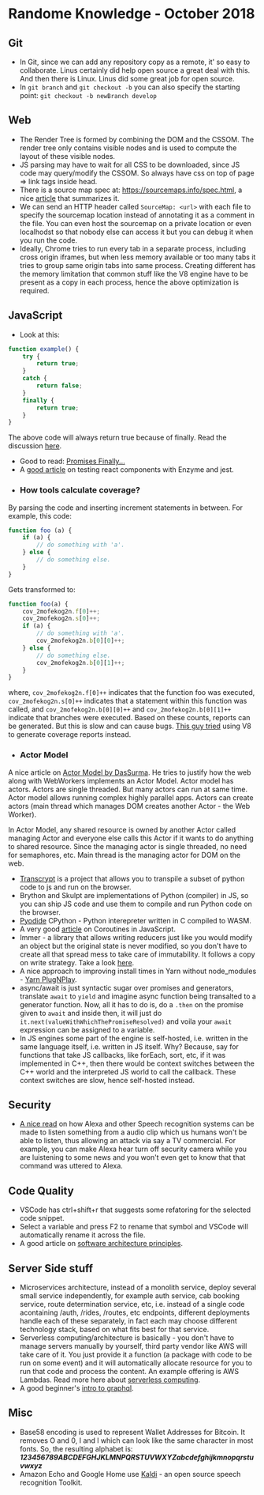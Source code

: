 # Randome Knowledge - October 2018

## Git
- In Git, since we can add any repository copy as a remote, it' so easy to collaborate. Linus certainly did help open source a great deal with this. And then there is Linux. Linus did some great job for open source.
- In `git branch` and `git checkout -b` you can also specify the starting point: `git checkout -b newBranch develop`

## Web
- The Render Tree is formed by combining the DOM and the CSSOM. The render tree only contains visible nodes and is used to compute the layout of these visible nodes.  
- JS parsing may have to wait for all CSS to be downloaded, since JS code may query/modify the CSSOM. So always have css on top of page => link tags inside head.
- There is a source map spec at: https://sourcemaps.info/spec.html, a nice [article][16] that summarizes it.
- We can send an HTTP header called `SourceMap: <url>` with each file to specify the sourcemap location instead of annotating it as a comment in the file. You can even host the sourcemap on a private location or even localhodst so that nobody else can access it but you can debug it when you run the code.
- Ideally, Chrome tries to run every tab in a separate process, including cross origin iframes, but when less memory available or too many tabs it tries to group same origin tabs into same process. Creating different has the memory limitation that common stuff like the V8 engine have to be present as a copy in each process, hence the above optimization is required.

## JavaScript
- Look at this:
```javascript
function example() {
    try {
        return true;
    }
    catch {
        return false;
    }
    finally {
        return true;
    }
}
```

The above code will always return true because of finally. Read the discussion [here][1].

- Good to read: [Promises Finally...][2]
- A [good article][3] on testing react components with Enzyme and jest.
- ### How tools calculate coverage?
By parsing the code and inserting increment statements in between. For example, this code:

```javascript
function foo (a) {
    if (a) {
        // do something with 'a'.
    } else {
        // do something else.
    }
}
```
Gets transformed to:
```javascript
function foo(a) {
    cov_2mofekog2n.f[0]++;
    cov_2mofekog2n.s[0]++;
    if (a) {
        // do something with 'a'.
        cov_2mofekog2n.b[0][0]++;
    } else {
        // do something else.
        cov_2mofekog2n.b[0][1]++;
    }
}
```
where, `cov_2mofekog2n.f[0]++` indicates that the function foo was executed, `cov_2mofekog2n.s[0]++` indicates that a statement within this function was called, and `cov_2mofekog2n.b[0][0]++` and `cov_2mofekog2n.b[0][1]++` indicate that branches were executed. Based on these counts, reports can be generated. But this is slow and can cause bugs. [This guy tried][4] using V8 to generate coverage reports instead.
-  ### Actor Model
  A nice article on [Actor Model by DasSurma][6]. He tries to justify how the web along with WebWorkers implements an Actor Model. Actor model has actors. Actors are single threaded. But many actors can run at same time. Actor model allows running complex highly parallel apps. Actors can create actors (main thread which manages DOM creates another Actor - the Web Worker). 
  
  In Actor Model, any shared resource is owned by another Actor called managing Actor and everyone else calls this Actor if it wants to do anything to shared resource. Since the managing actor is single threaded, no need for semaphores, etc. Main thread is the managing actor for DOM on the web.

- [Transcrypt][7] is a project that allows you to transpile a subset of python code to js and run on the browser.
- Brython and Skulpt are implementations of Python (compiler) in JS, so you can ship JS code and use them to compile and run Python code on the browser.
- [Pyodide][8] CPython - Python interepreter written in C compiled to WASM.
- A very good [article][9] on Coroutines in JavaScript.
- Immer - a library that allows writing reducers just like you would modify an object but the original state is never modified, so you don't have to create all that spread mess to take care of immutability. It follows a copy on write strategy. Take a look [here][10].
- A nice approach to improving install times in Yarn without node_modules - [Yarn PlugNPlay][13].
- async/await is just syntactic sugar over promises and generators, translate `await` to `yield` and imagine async function being transalted to a generator function. Now, all it has to do is, do a `.then` on the promise given to `await` and inside then, it will just do `it.next(valueWithWhichThePromiseResolved)` and voila your `await` expression can be assigned to a variable.
- In JS engines some part of the engine is self-hosted, i.e. written in the same language itself, i.e. written in JS itself. Why? Because, say for functions that take JS callbacks, like forEach, sort, etc, if it was implemented in C++, then there would be context switches between the C++ world and the interpreted JS world to call the callback. These context switches are slow, hence self-hosted instead.

## Security
- [A nice read][15] on how Alexa and other Speech recognition systems can be made to listen something from a audio clip which us humans won't be able to listen, thus allowing an attack via say a TV commercial. For example, you can make Alexa hear turn off security camera while you are luistening to some news and you won't even get to know that that command was uttered to Alexa.

## Code Quality
- VSCode has ctrl+shift+r that suggests some refatoring for the selected code snippet.
- Select a variable and press F2 to rename that symbol and VSCode will automatically rename it across the file.
- A good article on [software architecture principles][12].

## Server Side stuff
- Microservices architecture, instead of a monolith service, deploy several small service independently, for example auth service, cab booking service, route determination service, etc, i.e. instead of a single code acontaining /auth, /rides, /routes, etc endpoints, different deployments handle each of these separately, in fact each may choose different technology stack, based on what fits best for that service.
- Serverless computing/architecture is basically - you don't have to manage servers manually by yourself, third party vendor like AWS will take care of it. You just provide it a function (a package with code to be run on some event) and it will automatically allocate resource for you to run that code and process the content. An example offering is AWS Lambdas. Read more here about [serverless computing][11].
- A good beginner's [intro to graphql][5].

## Misc
- Base58 encoding is used to represent Wallet Addresses for Bitcoin. It removes O and 0, I and l which can look like the same character in most fonts. So, the resulting alphabet is: ***123456789ABCDEFGHJKLMNPQRSTUVWXYZabcdefghijkmnopqrstuvwxyz***
- Amazon Echo and Google Home use [Kaldi][14] - an open source speech recognition Toolkit.



[1]: https://stackoverflow.com/a/3838130/2407962
[2]: https://developer.mozilla.org/en-US/docs/Web/JavaScript/Reference/Global_Objects/Promise/finally
[3]: https://blog.bitsrc.io/how-to-test-react-components-using-jest-and-enzyme-fab851a43875
[4]: https://blog.npmjs.org/post/178487845610/rethinking-javascript-test-coverage
[5]: https://medium.freecodecamp.org/a-beginners-guide-to-graphql-60e43b0a41f5
[6]: https://dassur.ma/things/actormodel/
[7]: https://www.transcrypt.org/docs/html/what_why.html
[8]: https://github.com/iodide-project/pyodide
[9]: https://x.st/javascript-coroutines/
[10]: https://github.com/mweststrate/immer
[11]: https://serverless-stack.com/chapters/what-is-serverless.html
[12]: https://hackernoon.com/first-do-no-harm-30-principles-that-helped-me-avoid-fly-by-architecture-reviews-e8952ac632a
[13]: https://github.com/yarnpkg/rfcs/files/2378943/Plugnplay.pdf
[14]: http://kaldi-asr.org/
[15]: https://adversarial-attacks.net/
[16]: https://medium.com/@trungutt/yet-another-explanation-on-sourcemap-669797e418ce

